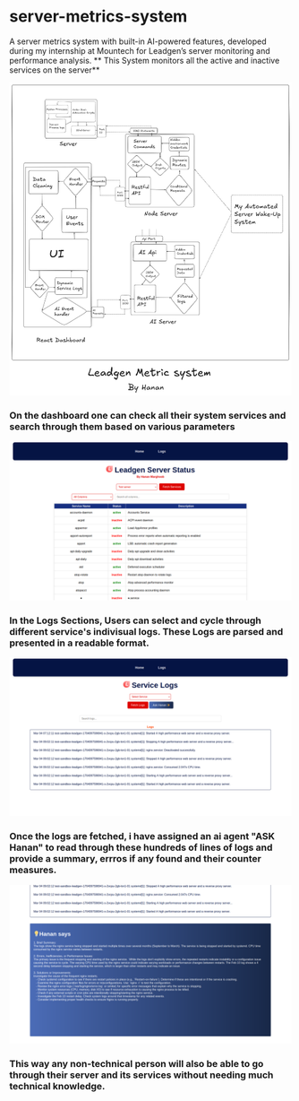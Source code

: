 # server-metrics-system
A server metrics system with built-in AI-powered features, developed during my internship at Mountech for Leadgen’s server monitoring and performance analysis.
** This System monitors all the active and inactive services on the server**

![System Model](./Leadgen-metrics-model.png)

### On the dashboard one can check all their system services and search through them based on various parameters

![Screenshot-1](./Screenshot-1.png)

### In the Logs Sections, Users can select and cycle through different service's indivisual logs. These Logs are parsed and presented in a readable format. 

![Screenshot-2](./Screenshot-2.png)

### Once the logs are fetched, i have assigned an ai agent "ASK Hanan" to read through these hundreds of lines of logs and provide a summary, errros if any found and their counter measures.

![Screenshot-3](./Screenshot-3.png)

### This way any non-technical person will also be able to go through their server and its services without needing much technical knowledge.
